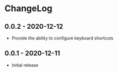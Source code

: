 # ChangeLog

## 0.0.2 - 2020-12-12
* Provide the ability to configure keyboard shortcuts

## 0.0.1 - 2020-12-11
* Initial release